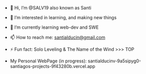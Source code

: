 - 👋 Hi, I’m @SALV19 also known as Santi 
- 👀 I’m interested in learning, and making new things
- 🌱 I’m currently learning web-dev and SWE
- 📫 How to reach me: santialducin@gmail.com
- ⚡ Fun fact: Solo Leveling & The Name of the Wind >>> TOP

- My Personal WebPage (in progress): santialducinv-9a5sipyg0-santiagos-projects-9f43280b.vercel.app
<!---
SALV19/SALV19 is a ✨ special ✨ repository because its `README.md` (this file) appears on your GitHub profile.
You can click the Preview link to take a look at your changes.
--->

